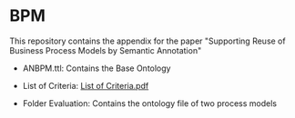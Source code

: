 # BPM

This repository contains the appendix for the paper "Supporting Reuse of Business Process Models by Semantic Annotation"

- ANBPM.ttl: Contains the Base Ontology 

- List of Criteria: 
[List of Criteria.pdf](https://github.com/Svarcinbah/BPM/files/11253107/List.of.Criteria.pdf)

- Folder Evaluation: Contains the ontology file of two process models

